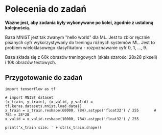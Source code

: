 # Polecenia do zadań
**Ważne jest, aby zadania były wykonywane po kolei, zgodnie z ustaloną kolejnością.**

Baza MNIST jest tak zwanym "hello world" dla ML. Jest to zbiór ręcznie pisanych cyfr wykorzystywany do treningu różnych systemów ML. Jest to problem wieloklasowego klasyfikatora - rozpoznawanie cyfr 0, 1, ..., 9.

Baza składa się z 60k obrazów treningowych (skala szarości 28x28 pikseli) i 10k obrazów testowych.

## Przygotowanie do zadań
```
import tensorflow as tf 

# import MNIST dataset
(x_train, y_train), (x_valid, y_valid) = tf.keras.datasets.mnist.load_data()
x_train = x_train.reshape(60000, 784).astype('float32') / 255       # 784 = 28*28
x_valid = x_valid.reshape(10000, 784).astype('float32') / 255

print('x_train size: ' + str(x_train.shape))
```

